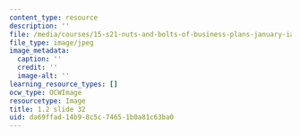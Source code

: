 ```yaml
---
content_type: resource
description: ''
file: /media/courses/15-s21-nuts-and-bolts-of-business-plans-january-iap-2014/da69ffad14b98c5c74651b0a81c63ba0_1.2_slide_32.jpg
file_type: image/jpeg
image_metadata:
  caption: ''
  credit: ''
  image-alt: ''
learning_resource_types: []
ocw_type: OCWImage
resourcetype: Image
title: 1.2 slide 32
uid: da69ffad-14b9-8c5c-7465-1b0a81c63ba0
---
```

